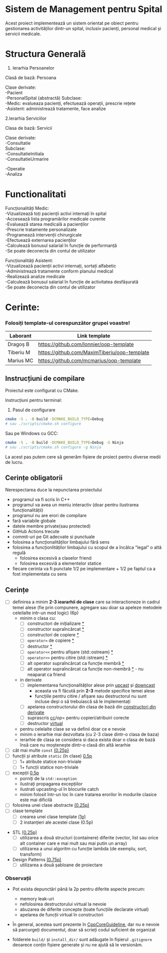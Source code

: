 # Sistem de Management pentru Spital
Acest proiect implementează un sistem orientat pe obiect pentru gestionarea activităților dintr-un spital, inclusiv pacienți, personal medical și servicii medicale. 

# Structura Generală

1. Ierarhia Persoanelor
    
Clasă de bază: Persoana  

Clase derivate:  
-Pacient  
-PersonalSpital (abstractă) 
    Subclase:  
         -Medic: evalueaza pacienți, efectuează operații, prescrie rețete  
         -Asistent: administrează tratamente, face analize  
   
2.Ierarhia Serviciilor

Clasa de bază: Servicii 

Clase derivate:  
-Consultatie   
    Subclase:  
           -ConsultatieInitiala  
           -ConsultatieUrmarire  
   
-Operatie  
-Analiza   

# Functionalitati  
Funcționalități Medic:  
-Vizualizează toți pacienții activi internați în spital  
-Accesează lista programărilor medicale curente  
-Evaluează starea medicală a pacienților  
-Prescrie tratamente personalizate  
-Programează intervenții chirurgicale  
-Efectuează externarea pacienților  
-Calculează bonusul salarial în funcție de performanță  
-Se poate deconecta din contul de utilizator  

Funcționalități Asistent:  
-Vizualizează pacienții activi internați, sortați alfabetic  
-Administrează tratamente conform planului medical  
-Realizează analize medicale  
-Calculează bonusul salarial în funcție de activitatea desfășurată  
-Se poate deconecta din contul de utilizator  


# Cerinte:

### Folosiți template-ul corespunzător grupei voastre!

| Laborant  | Link template                                |
|-----------|----------------------------------------------|
| Dragoș B  | https://github.com/Ionnier/oop-template      |
| Tiberiu M | https://github.com/MaximTiberiu/oop-template |
| Marius MC | https://github.com/mcmarius/oop-template     |

## Instrucțiuni de compilare

Proiectul este configurat cu CMake.

Instrucțiuni pentru terminal:

1. Pasul de configurare
```sh
cmake -S . -B build -DCMAKE_BUILD_TYPE=Debug
# sau ./scripts/cmake.sh configure
```

Sau pe Windows cu GCC:
```sh
cmake -S . -B build -DCMAKE_BUILD_TYPE=Debug -G Ninja
# sau ./scripts/cmake.sh configure -g Ninja
```

La acest pas putem cere să generăm fișiere de proiect pentru diverse medii de lucru.

## Cerințe obligatorii

Nerespectarea duce la nepunctarea proiectului

  - programul va fi scris în C++
  - programul va avea un meniu interactiv (doar pentru ilustrarea funcționalității)
  - programul nu are erori de compilare
  - fară variabile globale
  - datele membre private(sau protected)
  - GitHub Actions trecute
  - commit-uri pe Git adecvate si punctuale
  - folosirea a funcționalităților limbajului fără sens
  - folosirea a funcționlităților limbajului cu scopul de a încălca "legal" o altă regulă
      - folosirea excesivă a claselor friend
      - folosirea excesviă a elementelor statice
  - fiecare cerinta va fi punctate 1/2 pe implementare + 1/2 pe faptul ca a fost implementata cu sens

## Cerințe
- [ ] definirea a minim **2-3 ieararhii de clase** care sa interactioneze in cadrul temei alese (fie prin compunere, agregare sau doar sa apeleze metodele celeilalte intr-un mod logic) (6p)
  - minim o clasa cu:
    - [ ] constructori de inițializare [*](https://github.com/Ionnier/poo/tree/main/labs/L02#crearea-obiectelor)
    - [ ] constructor supraîncărcat [*](https://github.com/Ionnier/poo/tree/main/labs/L02#supra%C3%AEnc%C4%83rcarea-func%C8%9Biilor)
    - [ ] constructori de copiere [*](https://github.com/Ionnier/poo/tree/main/labs/L02#crearea-obiectelor)
    - [ ] `operator=` de copiere [*](https://github.com/Ionnier/poo/tree/main/labs/L02#supra%C3%AEnc%C4%83rcarea-operatorilor)
    - [ ] destructor [*](https://github.com/Ionnier/poo/tree/main/labs/L02#crearea-obiectelor)
    - [ ] `operator<<` pentru afișare (std::ostream) [*](https://github.com/Ionnier/poo/blob/main/labs/L02/fractie.cpp#L123)
    - [ ] `operator>>` pentru citire (std::istream) [*](https://github.com/Ionnier/poo/blob/main/labs/L02/fractie.cpp#L128)
    - [ ] alt operator supraîncărcat ca funcție membră [*](https://github.com/Ionnier/poo/blob/main/labs/L02/fractie.cpp#L32)
    - [ ] alt operator supraîncărcat ca funcție non-membră [*](https://github.com/Ionnier/poo/blob/main/labs/L02/fractie.cpp#L39) - nu neaparat ca friend
  - in derivate
      - [ ] implementarea funcționalităților alese prin [upcast](https://github.com/Ionnier/poo/tree/main/labs/L04#solu%C8%9Bie-func%C8%9Bii-virtuale-late-binding) și [downcast](https://github.com/Ionnier/poo/tree/main/labs/L04#smarter-downcast-dynamic-cast)
        - aceasta va fi făcută prin **2-3** metode specifice temei alese
        - funcțiile pentru citire / afișare sau destructorul nu sunt incluse deși o să trebuiască să le implementați 
      - [ ] apelarea constructorului din clasa de bază din [constructori din derivate](https://github.com/Ionnier/poo/tree/main/labs/L04#comportamentul-constructorului-la-derivare)
      - [ ] suprascris [cc](https://github.com/Ionnier/poo/tree/main/labs/L04#comportamentul-constructorului-de-copiere-la-derivare)/op= pentru copieri/atribuiri corecte
      - [ ] destructor [virtual](https://github.com/Ionnier/poo/tree/main/labs/L04#solu%C8%9Bie-func%C8%9Bii-virtuale-late-binding)
  - pentru celelalte clase se va definii doar ce e nevoie
  - minim o ierarhie mai dezvoltata (cu 2-3 clase dintr-o clasa de baza)
  - ierarhie de clasa se considera si daca exista doar o clasa de bază însă care nu moștenește dintr-o clasă din altă ierarhie
- [ ] cât mai multe `const` [(0.25p)](https://github.com/Ionnier/poo/tree/main/labs/L04#reminder-const-everywhere)
- [ ] funcții și atribute `static` (în clase) [0.5p](https://github.com/Ionnier/poo/tree/main/labs/L04#static)
  - [ ] 1+ atribute statice non-triviale 
  - [ ] 1+ funcții statice non-triviale
- [ ] excepții [0.5p](https://github.com/Ionnier/poo/tree/main/labs/L04#exception-handling)
  - porniți de la `std::exception`
  - ilustrați propagarea excepțiilor
  - ilustrati upcasting-ul în blocurile catch
  - minim folosit într-un loc în care tratarea erorilor în modurile clasice este mai dificilă
- [ ] folosirea unei clase abstracte [(0.25p)](https://github.com/Ionnier/poo/tree/main/labs/L04#clase-abstracte)
 - [ ] clase template
   - [ ] crearea unei clase template [(1p)](https://github.com/Ionnier/poo/tree/main/labs/L08)
   - [ ] 2 instanțieri ale acestei clase (0.5p)
 - STL [(0.25p)](https://github.com/Ionnier/poo/tree/main/labs/L07#stl)
   - [ ] utilizarea a două structuri (containere) diferite (vector, list sau orice alt container care e mai mult sau mai putin un array)
   - [ ] utilizarea a unui algoritm cu funcție lambda (de exemplu, sort, transform)
 - Design Patterns [(0.75p)](https://github.com/Ionnier/poo/tree/main/labs/L08)
   - [ ] utilizarea a două șabloane de proiectare

### Observații

* Pot exista depunctări până la 2p pentru diferite aspecte precum:
  - memory leak-uri
  - nefolosirea destructorului virtual la nevoie
  - abuzarea de diferite concepte (toate funcțiile declarate virtual)
  - apelarea de funcții virtual în constructori

* În general, acestea sunt prezente în [CppCoreGuideline](https://github.com/isocpp/CppCoreGuidelines/blob/master/CppCoreGuidelines.md), dar nu e nevoie să parcurgeți documentul, doar să scrieți codul suficient de organizat

* folderele `build/` și `install_dir/` sunt adăugate în fișierul `.gitignore` deoarece
conțin fișiere generate și nu ne ajută să le versionăm.
